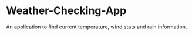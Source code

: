 # Weather-Checking-App
An application to find current temperature, wind stats and rain information.
